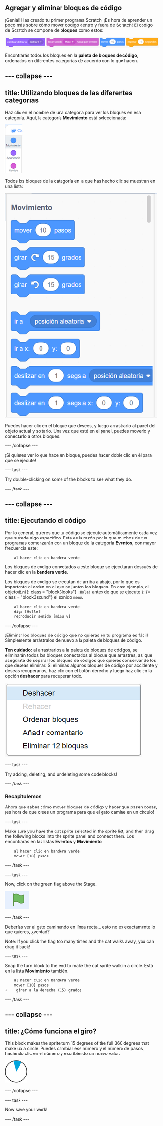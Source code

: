 ## Agregar y eliminar bloques de código

¡Genial! Has creado tu primer programa Scratch. ¡Es hora de aprender un poco más sobre cómo mover código dentro y fuera de Scratch! El código de Scratch se compone de **bloques** como estos:

![](images/code1.png)

Encontrarás todos los bloques en la **paleta de bloques de código**, ordenados en diferentes categorías de acuerdo con lo que hacen.

## \--- collapse \---

## title: Utilizando bloques de las diferentes categorías

Haz clic en el nombre de una categoría para ver los bloques en esa categoría. Aquí, la categoría **Movimiento** está seleccionada:

![](images/code2a.png)

Todos los bloques de la categoría en la que has hecho clic se muestran en una lista:

![](images/code2b.png)

Puedes hacer clic en el bloque que desees, y luego arrastrarlo al panel del objeto actual y soltarlo. Una vez que esté en el panel, puedes moverlo y conectarlo a otros bloques.

\--- /collapse \---

¡Si quieres ver lo que hace un bloque, puedes hacer doble clic en él para que se ejecute!

\--- task \---

Try double-clicking on some of the blocks to see what they do.

\--- /task \---

## \--- collapse \---

## title: Ejecutando el código

Por lo general, quieres que tu código se ejecute automáticamente cada vez que sucede algo específico. Esta es la razón por la que muchos de tus programas comenzarán con un bloque de la categoría **Eventos**, con mayor frecuencia este:

```blocks3
    al hacer clic en bandera verde
```

Los bloques de código conectados a este bloque se ejecutarán después de hacer clic en la **bandera verde**.

Los bloques de código se ejecutan de arriba a abajo, por lo que es importante el orden en el que se juntan los bloques. En este ejemplo, el objeto`dirá`{: class = "block3looks"} `¡Hola!` antes de que se ejecute `{`: {= class = "block3sound"} el sonido `meow`.

```blocks3
    al hacer clic en bandera verde
    diga [Hello]
    reproducir sonido [miau v]
```

\--- /collapse \---

¡Eliminar los bloques de código que no quieras en tu programa es fácil! Simplemente arrástralos de nuevo a la paleta de bloques de código.

**Ten cuidado:** al arrastrarlos a la paleta de bloques de códigos, se eliminarán todos los bloques conectados al bloque que arrastres, así que asegúrate de separar los bloques de códigos que quieres conservar de los que deseas eliminar. Si eliminas algunos bloques de código por accidente y deseas recuperarlos, haz clic con el botón derecho y luego haz clic en la opción **deshacer** para recuperar todo.

![](images/code6.png)

\--- task \---

Try adding, deleting, and undeleting some code blocks!

\--- /task \---

### Recapitulemos

Ahora que sabes cómo mover bloques de código y hacer que pasen cosas, ¡es hora de que crees un programa para que el gato camine en un círculo!

\--- task \---

Make sure you have the cat sprite selected in the sprite list, and then drag the following blocks into the sprite panel and connect them. Los encontrarás en las listas **Eventos** y **Movimiento**.

```blocks3
    al hacer clic en bandera verde
    mover [10] pasos
```

\--- /task \---

\--- task \---

Now, click on the green flag above the Stage.

![](images/code7.png)

\--- /task \---

Deberías ver al gato caminando en línea recta... esto no es exactamente lo que quieres, ¿verdad?

Note: If you click the flag too many times and the cat walks away, you can drag it back!

\--- task \---

Snap the turn block to the end to make the cat sprite walk in a circle. Está en la lista **Movimiento** también.

```blocks3
    al hacer clic en bandera verde
    mover [10] pasos
+    girar a la derecha (15) grados
```

\--- /task \---

## \--- collapse \---

## title: ¿Cómo funciona el giro?

This block makes the sprite turn 15 degrees of the full 360 degrees that make up a circle. Puedes cambiar ese número y el número de pasos, haciendo clic en el número y escribiendo un nuevo valor.

![](images/code9.png)

\--- /collapse \---

\--- task \---

Now save your work!

\--- /task \---